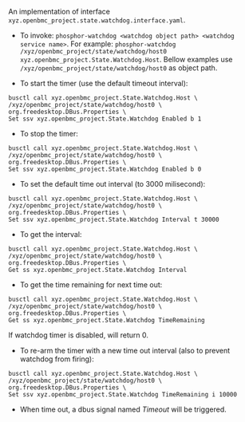 An implementation of interface
`xyz.openbmc_project.state.watchdog.interface.yaml`.

* To invoke: `phosphor-watchdog <watchdog object path> <watchdog service name>`.
For example: `phosphor-watchdog /xyz/openbmc_project/state/watchdog/host0
xyz.openbmc_project.State.Watchdog.Host`.
Bellow examples use `/xyz/openbmc_project/state/watchdog/host0` as object path.

* To start the timer (use the default timeout interval):
```
busctl call xyz.openbmc_project.State.Watchdog.Host \
/xyz/openbmc_project/state/watchdog/host0 \
org.freedesktop.DBus.Properties \
Set ssv xyz.openbmc_project.State.Watchdog Enabled b 1
```

* To stop the timer:
```
busctl call xyz.openbmc_project.State.Watchdog.Host \
/xyz/openbmc_project/state/watchdog/host0 \
org.freedesktop.DBus.Properties \
Set ssv xyz.openbmc_project.State.Watchdog Enabled b 0
```

* To set the default time out interval (to 3000 milisecond):
```
busctl call xyz.openbmc_project.State.Watchdog.Host \
/xyz/openbmc_project/state/watchdog/host0 \
org.freedesktop.DBus.Properties \
Set ssv xyz.openbmc_project.State.Watchdog Interval t 30000
```

* To get the interval:
```
busctl call xyz.openbmc_project.State.Watchdog.Host \
/xyz/openbmc_project/state/watchdog/host0 \
org.freedesktop.DBus.Properties \
Get ss xyz.openbmc_project.State.Watchdog Interval
```

* To get the time remaining for next time out:
```
busctl call xyz.openbmc_project.State.Watchdog.Host \
/xyz/openbmc_project/state/watchdog/host0 \
org.freedesktop.DBus.Properties \
Get ss xyz.openbmc_project.State.Watchdog TimeRemaining
```
If watchdog timer is disabled, will return 0.

* To re-arm the timer with a new time out interval
(also to prevent watchdog from firing):
```
busctl call xyz.openbmc_project.State.Watchdog.Host \
/xyz/openbmc_project/state/watchdog/host0 \
org.freedesktop.DBus.Properties \
Set ssv xyz.openbmc_project.State.Watchdog TimeRemaining i 10000
```

* When time out, a dbus signal named *Timeout* will be triggered.
